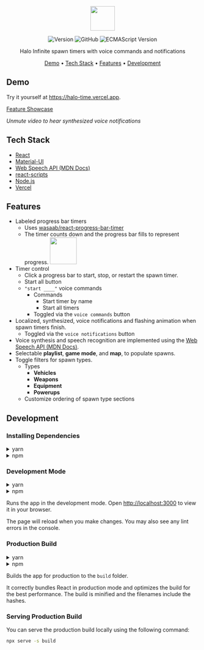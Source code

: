 <div align="center">

<img src="https://i.imgur.com/oDGIepZ.png" height="64"></img>

![Version](https://img.shields.io/github/package-json/v/wasaab/halo-time)
![GitHub](https://img.shields.io/github/license/wasaab/halo-time)
![ECMAScript Version](https://img.shields.io/badge/ES-2021-blue?logo=javascript)

Halo Infinite spawn timers with voice commands and notifications

[Demo](#demo) •
[Tech Stack](#tech-stack) •
[Features](#features) •
[Development](#development)

</div>

## Demo

Try it yourself at https://halo-time.vercel.app.

[Feature Showcase](https://user-images.githubusercontent.com/36096255/173213456-a2e8cf2f-eafc-46e0-875e-562a008518f9.mp4)

*Unmute video to hear synthesized voice notifications*


## Tech Stack

+ [React](https://reactjs.org/)
+ [Material-UI](https://material-ui.com/)
+ [Web Speech API (MDN Docs)](https://developer.mozilla.org/en-US/docs/Web/API/Web_Speech_API)
+ [react-scripts](https://www.npmjs.com/package/react-scripts)
+ [Node.js](https://nodejs.org/)
+ [Vercel](https://vercel.com/)

## Features

+ Labeled progress bar timers
  + Uses [wasaab/react-progress-bar-timer](https://github.com/wasaab/react-progress-bar-timer)
  + The timer counts down and the progress bar fills to represent progress.
  <img height="70" src="https://i.imgur.com/C013oxd.gif"></img>
+ Timer control
  + Click a progress bar to start, stop, or restart the spawn timer.
  + Start all button
  + `"start ____"` voice commands
    + Commands
      + Start timer by name
      + Start all timers
    + Toggled via the `voice commands` button
+ Localized, synthesized, voice notifications and flashing animation when spawn timers finish.
  + Toggled via the `voice notifications` button
+ Voice synthesis and speech recognition are implemented using the [Web Speech API (MDN Docs)](https://developer.mozilla.org/en-US/docs/Web/API/Web_Speech_API).
+ Selectable **playlist**, **game mode**, and **map**, to populate spawns.
+ Toggle filters for spawn types.
  + Types
    + **Vehicles**
    + **Weapons**
    + **Equipment**
    + **Powerups**
  + Customize ordering of spawn type sections

## Development

### Installing Dependencies

<details>
<summary>yarn</summary>

```sh
yarn install
```
</details>

<details>
<summary>npm</summary>

```sh
npm install
```
</details>

### Development Mode

<details>
<summary>yarn</summary>

```sh
yarn start
```
</details>

<details>
<summary>npm</summary>

```sh
npm start
```
</details>

Runs the app in the development mode. Open [http://localhost:3000](http://localhost:3000) to view it in your browser.

The page will reload when you make changes. You may also see any lint errors in the console.

### Production Build

<details>
<summary>yarn</summary>

```sh
yarn build
```
</details>

<details>
<summary>npm</summary>

```sh
npm build
```
</details>

Builds the app for production to the `build` folder.

It correctly bundles React in production mode and optimizes the build for the best performance. The build is minified and the filenames include the hashes.

### Serving Production Build

You can serve the production build locally using the following command:
```sh
npx serve -s build
```